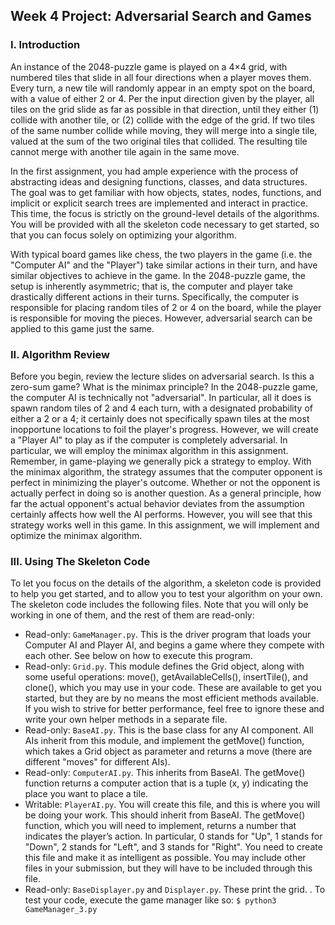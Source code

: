 ## Week 4 Project: Adversarial Search and Games

### I. Introduction

An instance of the 2048-puzzle game is played on a 4×4 grid, with numbered tiles that slide in all four directions when a player moves them. Every turn, a new tile will randomly appear in an empty spot on the board, with a value of either 2 or 4. Per the input direction given by the player, all tiles on the grid slide as far as possible in that direction, until they either (1) collide with another tile, or (2) collide with the edge of the grid. If two tiles of the same number collide while moving, they will merge into a single tile, valued at the sum of the two original tiles that collided. The resulting tile cannot merge with another tile again in the same move.

In the first assignment, you had ample experience with the process of abstracting ideas and designing functions, classes, and data structures. The goal was to get familiar with how objects, states, nodes, functions, and implicit or explicit search trees are implemented and interact in practice. This time, the focus is strictly on the ground-level details of the algorithms. You will be provided with all the skeleton code necessary to get started, so that you can focus solely on optimizing your algorithm.

With typical board games like chess, the two players in the game (i.e. the "Computer AI" and the "Player") take similar actions in their turn, and have similar objectives to achieve in the game. In the 2048-puzzle game, the setup is inherently asymmetric; that is, the computer and player take drastically different actions in their turns. Specifically, the computer is responsible for placing random tiles of 2 or 4 on the board, while the player is responsible for moving the pieces. However, adversarial search can be applied to this game just the same.

### II. Algorithm Review

Before you begin, review the lecture slides on adversarial search. Is this a zero-sum game? What is the minimax principle? In the 2048-puzzle game, the computer AI is technically not "adversarial". In particular, all it does is spawn random tiles of 2 and 4 each turn, with a designated probability of either a 2 or a 4; it certainly does not specifically spawn tiles at the most inopportune locations to foil the player's progress. However, we will create a "Player AI" to play as if the computer is completely adversarial. In particular, we will employ the minimax algorithm in this assignment.
Remember, in game-playing we generally pick a strategy to employ. With the minimax algorithm, the strategy assumes that the computer opponent is perfect in minimizing the player's outcome. Whether or not the opponent is actually perfect in doing so is another question. As a general principle, how far the actual opponent's actual behavior deviates from the assumption certainly affects how well the AI performs. However, you will see that this strategy works well in this game. In this assignment, we will implement and optimize the minimax algorithm.

### III. Using The Skeleton Code

To let you focus on the details of the algorithm, a skeleton code is provided to help you get started, and to allow you to test your algorithm on your own. The skeleton code includes the following files. Note that you will only be working in one of them, and the rest of them are read-only:

- Read-only: `GameManager.py`. This is the driver program that loads your Computer AI and Player AI, and begins a game where they compete with each other. See below on how to execute this program.
- Read-only: `Grid.py`. This module defines the Grid object, along with some useful operations: move(), getAvailableCells(), insertTile(), and clone(), which you may use in your code. These are available to get you started, but they are by no means the most efficient methods available. If you wish to strive for better performance, feel free to ignore these and write your own helper methods in a separate file.
- Read-only: `BaseAI.py`. This is the base class for any AI component. All AIs inherit from this module, and implement the getMove() function, which takes a Grid object as parameter and returns a move (there are different "moves" for different AIs).
- Read-only: `ComputerAI.py`. This inherits from BaseAI. The getMove() function returns a computer action that is a tuple (x, y) indicating the place you want to place a tile.
- Writable: `PlayerAI.py`. You will create this file, and this is where you will be doing your work. This should inherit from BaseAI. The getMove() function, which you will need to implement, returns a number that indicates the player’s action. In particular, 0 stands for "Up", 1 stands for "Down", 2 stands for "Left", and 3 stands for "Right". You need to create this file and make it as intelligent as possible. You may include other files in your submission, but they will have to be included through this file.
- Read-only: `BaseDisplayer.py` and `Displayer.py`. These print the grid.
.
To test your code, execute the game manager like so:
`$ python3 GameManager_3.py`
